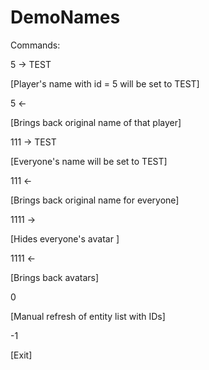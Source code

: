 # DemoNames

Commands:

5 -> TEST

[Player's name with id = 5 will be set to TEST]

5 <- 

[Brings back original name of that player]

111 -> TEST

[Everyone's name will be set to TEST]

111 <-

[Brings back original name for everyone]

1111 -> 

[Hides everyone's avatar ]

1111 <-

[Brings back avatars]

0 

[Manual refresh of entity list with IDs]

-1

[Exit]
